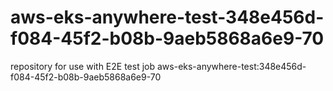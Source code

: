 # aws-eks-anywhere-test-348e456d-f084-45f2-b08b-9aeb5868a6e9-70
repository for use with E2E test job aws-eks-anywhere-test:348e456d-f084-45f2-b08b-9aeb5868a6e9-70
